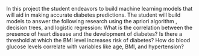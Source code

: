In this project the student endeavors to build machine learning models that will aid in making accurate diabetes predictions. The student will build models to answer the following research using the apriori algorithm , decision trees, and logistic regression: 
What is the correlation between the presence of heart disease and the development of diabetes? 
Is there a threshold at which the BMI level increases risk of diabetes? 
How do blood glucose levels correlate with variables like age, BMI, and hypertension? 

